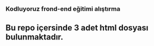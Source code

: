 ### Kodluyoruz frond-end eğitimi alıştırma

## Bu repo içersinde 3 adet html dosyası bulunmaktadır.
  